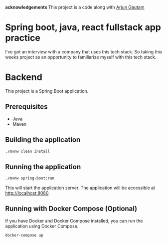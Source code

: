 **acknowledgements** This project is a code along with [Arjun Gautam](https://www.youtube.com/watch?v=TW5PD_TJMXo&list=PL1oBBulPlvs84AmRmT-_3dGz4KHYuINsj)
# Spring boot, java, react fullstack app practice
I've got an interview with a company that uses this tech stack. So taking this weeks project as an opportunity to familiarize myself with this tech stack.

# Backend

This project is a Spring Boot application.

## Prerequisites

*   Java
*   Maven

## Building the application

```bash
./mvnw clean install
```

## Running the application

```bash
./mvnw spring-boot:run
```

This will start the application server. The application will be accessible at [http://localhost:8080](http://localhost:8080).

## Running with Docker Compose (Optional)

If you have Docker and Docker Compose installed, you can run the application using Docker Compose.

```bash
docker-compose up
